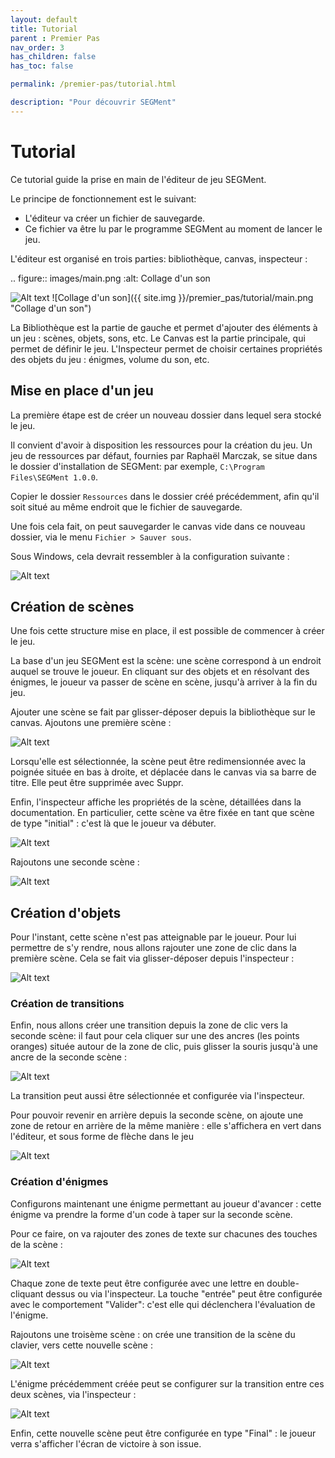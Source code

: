 ```yaml
---
layout: default
title: Tutorial
parent : Premier Pas
nav_order: 3
has_children: false
has_toc: false

permalink: /premier-pas/tutorial.html

description: "Pour découvrir SEGMent"
---
```


# Tutorial

Ce tutorial guide la prise en main de l'éditeur de jeu SEGMent.

Le principe de fonctionnement est le suivant:

- L'éditeur va créer un fichier de sauvegarde.
- Ce fichier va être lu par le programme SEGMent au moment de lancer le jeu.

L'éditeur est organisé en trois parties: bibliothèque, canvas, inspecteur :

.. figure:: images/main.png
   :alt: Collage d'un son

![Alt text](/assets/images/premier_pas/tutorial/main.png "Collage d'un son")
![Collage d'un son]({{ site.img }}/premier_pas/tutorial/main.png "Collage d'un son")

La Bibliothèque est la partie de gauche et permet d'ajouter des éléments
à un jeu : scènes, objets, sons, etc.
Le Canvas est la partie principale, qui permet de définir le jeu.
L'Inspecteur permet de choisir certaines propriétés des objets du jeu :
énigmes, volume du son, etc.


## Mise en place d'un jeu

La première étape est de créer un nouveau dossier dans lequel sera stocké le jeu.

Il convient d'avoir à disposition les ressources pour la création du jeu.
Un jeu de ressources par défaut, fournies par Raphaël Marczak, se situe dans le dossier d'installation de SEGMent:
par exemple, ``C:\Program Files\SEGMent 1.0.0``.

Copier le dossier ``Ressources`` dans le dossier créé précédemment,
afin qu'il soit situé au même endroit que le fichier de sauvegarde.

Une fois cela fait, on peut sauvegarder le canvas vide dans ce nouveau dossier,
via le menu ``Fichier > Sauver sous``.

Sous Windows, cela devrait ressembler à la configuration suivante :

![Alt text](../../assets/images/premier_pas/tutorial/save.png "Sauvegarde")

## Création de scènes

Une fois cette structure mise en place, il est possible de commencer à
créer le jeu.

La base d'un jeu SEGMent est la scène: une scène correspond à un endroit
auquel se trouve le joueur. En cliquant sur des objets et en résolvant des
énigmes, le joueur va passer de scène en scène, jusqu'à arriver à la fin du jeu.

Ajouter une scène se fait par glisser-déposer depuis la bibliothèque sur le canvas.
Ajoutons une première scène :

![Alt text](../../assets/images/premier_pas/tutorial/scene1.png "Scene 1")


Lorsqu'elle est sélectionnée, la scène peut être redimensionnée avec la poignée
située en bas à droite, et déplacée dans le canvas via sa barre de titre.
Elle peut être supprimée avec Suppr.

Enfin, l'inspecteur affiche les propriétés de la scène, détaillées dans la documentation.
En particulier, cette scène va être fixée en tant que scène de type "initial" :
c'est là que le joueur va débuter.

![Alt text](../../assets/images/premier_pas/tutorial/insp1.png "Scene 1")


Rajoutons une seconde scène :

![Alt text](../../assets/images/premier_pas/tutorial/scene2.png "Scene 2")


## Création d'objets

Pour l'instant, cette scène n'est pas atteignable par le joueur.
Pour lui permettre de s'y rendre, nous allons rajouter une zone de clic dans la première scène.
Cela se fait via glisser-déposer depuis l'inspecteur :

![Alt text](../../assets/images/premier_pas/tutorial/clic.png "Clic")


### Création de transitions

Enfin, nous allons créer une transition depuis la zone de clic vers la seconde scène:
il faut pour cela cliquer sur une des ancres (les points oranges) située autour de la zone
de clic, puis glisser la souris jusqu'à une ancre de la seconde scène :

![Alt text](../../assets/images/premier_pas/tutorial/arrow.png "Clic")

La transition peut aussi être sélectionnée et configurée via l'inspecteur.

Pour pouvoir revenir en arrière depuis la seconde scène, on ajoute une zone
de retour en arrière de la même manière : elle s'affichera en vert dans l'éditeur,
et sous forme de flèche dans le jeu

![Alt text](../../assets/images/premier_pas/tutorial/arriere.png "Clic")


### Création d'énigmes

Configurons maintenant une énigme permettant au joueur d'avancer :
cette énigme va prendre la forme d'un code à taper sur la seconde scène.

Pour ce faire, on va rajouter des zones de texte sur chacunes des touches de la scène :

![Alt text](../../assets/images/premier_pas/tutorial/text.png "Text")

Chaque zone de texte peut être configurée avec une lettre en double-cliquant dessus ou via l'inspecteur.
La touche "entrée" peut être configurée avec le comportement "Valider": c'est elle qui déclenchera
l'évaluation de l'énigme.

Rajoutons une troisème scène : on crée une transition de la scène du clavier,
vers cette nouvelle scène :

![Alt text](../../assets/images/premier_pas/tutorial/final.png "Final")

L'énigme précédemment créée peut se configurer sur la transition entre
ces deux scènes, via l'inspecteur :

![Alt text](../../assets/images/premier_pas/tutorial/transi-text.png "Transition2")

Enfin, cette nouvelle scène peut être configurée en type "Final" : le joueur
verra s'afficher l'écran de victoire à son issue.
